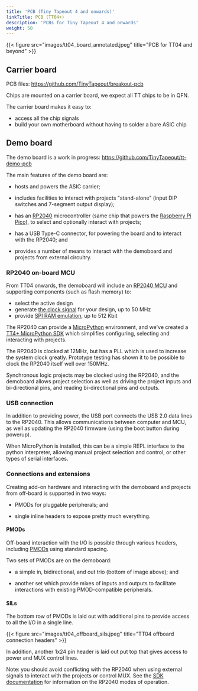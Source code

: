 ```yaml
---
title: 'PCB (Tiny Tapeout 4 and onwards)'
linkTitle: PCB (TT04+)
description: 'PCBs for Tiny Tapeout 4 and onwards'
weight: 50
---
```


{{< figure src="images/tt04_board_annotated.jpeg" title="PCB for TT04 and beyond" >}}

## Carrier board

PCB files: https://github.com/TinyTapeout/breakout-pcb

Chips are mounted on a carrier board, we expect all TT chips to be in QFN.

The carrier board makes it easy to:

* access all the chip signals
* build your own motherboard without having to solder a bare ASIC chip

## Demo board

The demo board is a work in progress: https://github.com/TinyTapeout/tt-demo-pcb

The main features of the demo board are:

  * hosts and powers the ASIC carrier;
  
  * includes facilities to interact with projects "stand-alone" (input DIP switches and 7-segment output display);
  
  * has an [RP2040](https://www.raspberrypi.com/documentation/microcontrollers/rp2040.html)  microcontroller (same chip that powers the [Raspberry Pi Pico](https://www.raspberrypi.com/products/raspberry-pi-pico/)), to select and optionally interact with projects;
  
  * has a USB Type-C connector, for powering the board and to interact with the RP2040; and
  
  * provides a number of means to interact with the demoboard and projects from external circuitry.


### RP2040 on-board MCU


From TT04 onwards, the demoboard will include an [RP2040 MCU](https://www.raspberrypi.com/documentation/microcontrollers/rp2040.html) and supporting components (such as flash memory) to:

* select the active design
* generate [the clock signal](../clock/) for your design, up to 50 MHz
* provide [SPI RAM emulation](https://github.com/MichaelBell/spi-ram-emu), up to 512 Kbit

The RP2040 can provide a [MicroPython](https://micropython.org/) environment, and we've created a [TT4+ MicroPython SDK](https://github.com/TinyTapeout/tt-micropython-firmware) which simplifies configuring, selecting and interacting with projects.

The RP2040 is clocked at 12MHz, but has a PLL which is used to increase the system clock greatly.  Prototype testing has shown it to be possible to clock the RP2040 itself well over 150MHz.

Synchronous logic projects may be clocked using the RP2040, and the demoboard allows project selection as well as driving the project inputs and bi-directional pins, and reading bi-directional pins and outputs.

###  USB connection

In addition to providing power, the USB port connects the USB 2.0 data lines to the RP2040.  This allows communications between computer and MCU, as well as updating the RP2040 firmware (using the boot button during powerup).

When MicroPython is installed, this can be a simple REPL interface to the python interpreter, allowing manual project selection and control, or other types of serial interfaces.

 
### Connections and extensions

Creating add-on hardware and interacting with the demoboard and projects from off-board is supported in two ways:

   * PMODs for pluggable peripherals; and
   
   * single inline headers to expose pretty much everything.


#### PMODs

Off-board interaction with the I/O is possible through various headers, including [PMODs](https://digilent.com/reference/_media/reference/pmod/pmod-interface-specification-1_2_0.pdf) using standard spacing.  

Two sets of PMODs are on the demoboard:

   * a simple in, bidirectional, and out trio (bottom of image above); and

   * another set which provide mixes of inputs and outputs to facilitate interactions with existing PMOD-compatible peripherals.


#### SILs

The bottom row of PMODs is laid out with additional pins to provide access to all the I/O in a single line.

{{< figure src="images/tt04_offboard_sils.jpeg" title="TT04 offboard connection headers" >}}

In addition, another 1x24 pin header is laid out put top that gives access to power and MUX control lines.

Note: you should avoid conflicting with the RP2040 when using external signals to interact with the projects or control MUX.  See the [SDK documentation](https://github.com/TinyTapeout/tt-micropython-firmware) for information on the RP2040 modes of operation. 
